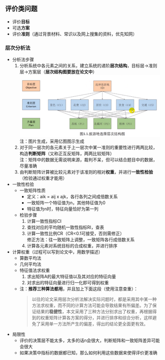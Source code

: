 ## 评价类问题
* 评价**目标**
* 可选**方案**
* 评价**准则**（通过背景材料、常识以及网上搜集的资料，优先知网）

### 层次分析法
* 分析法步骤
  1. 分析系统中各元素之间的关系，建立系统的递阶**层次结构**，目标层->准则层->方案层（**层次结构图要放在论文中**）
    ![层次结构图](./img/层次结构图.png)
    注：图片生成，采用亿图图示生成
  2. 对于同一层次的各元素关于上一层次中某一准则的重要性进行两两比较，构造**判断矩阵**（又称正互反矩阵，两两比较矩阵）  
    注：矩阵中的数据无需说明来源，裁判不呆，但可以结合题目中的数据，尽量准确
  3. 由判断矩阵计算被比较元素对于该准则的相对**权重**，并进行**一致性检验**（检验通过权重才能用）
* 一致性检验
  * 一致矩阵性质
    * 定义：aik = aij x ajk，各行各列之间成倍数关系
    * 一致矩阵一个特征值为n，其他特征值为0
    * 特征值为n时，特征向量恰好为第一列
  * 检验步骤
    1. 计算一致性指标CI
    2. 查找对应的平均随机一致性指标RI，查表
    3. 计算一致性比例CR（CR<0.1可接受，否则需修正）  
      修正方法：往一致矩阵上调整，一致矩阵各行成倍数关系
    4. 计算各元素对系统目标的合成权重，并进行排序
* 计算权重（过程可以写到论文中，用数学描述）
  * 算数平均法
  * 几何平均法
  * 特征值法求权重
    1. 求出矩阵A的最大特征值以及其对应的特征向量
    2. 对求出的特征向量进行归一化即可得到权重
  * 注：**推荐三种算法都用**，并且加上下面这段（使用注意查重）：  
    >以往的论文采用层次分析法解决实际问题时，都是采用其中某一种方法求权重，而不同的计算方法可能会导致结果有所偏差。为了保证结果的**稳健性**，本文采用了三种方法分别求出了权重，再根据得到的权重矩阵计算各方案的得分，并进行排序和综合分析，这样避免了采用单一方法所产生的偏差，得出的结论更全面更有效。
* 局限性
  * 评价的决策层不能太多，太多的话n会很大，判断矩阵和一致矩阵差异可能会很大
  * 如果决策中指标的数据都已知，那么如何利用这些数据来使得评价更准确





